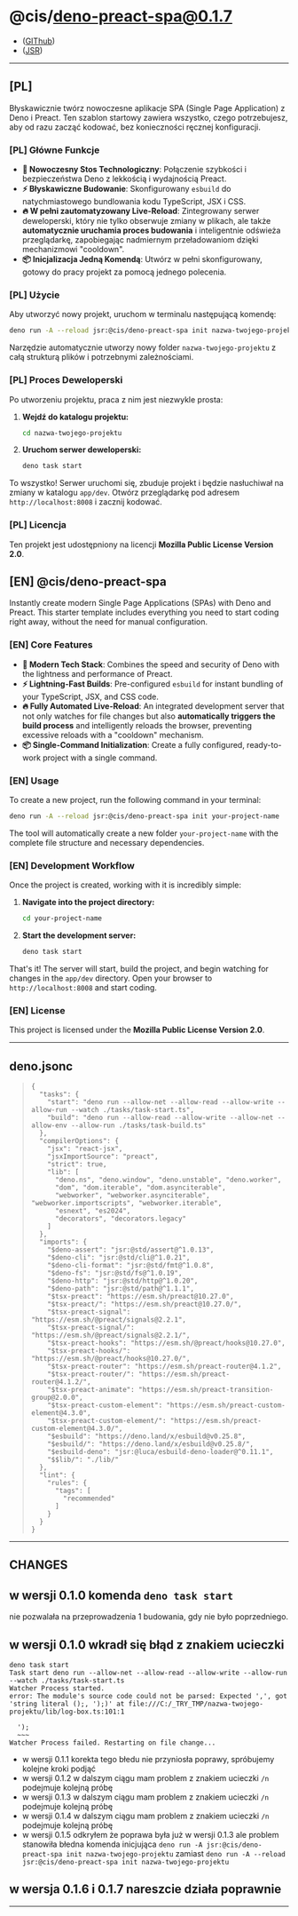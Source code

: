 # @cis/deno-preact-spa@0.1.7

- ([GIThub](https://github.com/mod-by-cis/deno-preact-spa))
- ([JSR](https://jsr.io/@cis/deno-preact-spa@latest))

---

## [PL] 

Błyskawicznie twórz nowoczesne aplikacje SPA (Single Page Application) z Deno i Preact. Ten szablon startowy zawiera wszystko, czego potrzebujesz, aby od razu zacząć kodować, bez konieczności ręcznej konfiguracji.

### [PL] Główne Funkcje

- **🚀 Nowoczesny Stos Technologiczny**: Połączenie szybkości i bezpieczeństwa Deno z lekkością i wydajnością Preact.
- **⚡ Błyskawiczne Budowanie**: Skonfigurowany `esbuild` do natychmiastowego bundlowania kodu TypeScript, JSX i CSS.
- **🔥 W pełni zautomatyzowany Live-Reload**: Zintegrowany serwer deweloperski, który nie tylko obserwuje zmiany w plikach, ale także **automatycznie uruchamia proces budowania** i inteligentnie odświeża przeglądarkę, zapobiegając nadmiernym przeładowaniom dzięki mechanizmowi "cooldown".
- **📦 Inicjalizacja Jedną Komendą**: Utwórz w pełni skonfigurowany, gotowy do pracy projekt za pomocą jednego polecenia.

### [PL] Użycie

Aby utworzyć nowy projekt, uruchom w terminalu następującą komendę:

```bash
deno run -A --reload jsr:@cis/deno-preact-spa init nazwa-twojego-projektu
```

Narzędzie automatycznie utworzy nowy folder `nazwa-twojego-projektu` z całą strukturą plików i potrzebnymi zależnościami.

### [PL] Proces Deweloperski

Po utworzeniu projektu, praca z nim jest niezwykle prosta:

1.  **Wejdź do katalogu projektu:**
    ```bash
    cd nazwa-twojego-projektu
    ```

2.  **Uruchom serwer deweloperski:**
    ```bash
    deno task start
    ```

To wszystko! Serwer uruchomi się, zbuduje projekt i będzie nasłuchiwał na zmiany w katalogu `app/dev`. Otwórz przeglądarkę pod adresem `http://localhost:8008` i zacznij kodować.


### [PL] Licencja

Ten projekt jest udostępniony na licencji **Mozilla Public License Version 2.0**.

## [EN] @cis/deno-preact-spa

Instantly create modern Single Page Applications (SPAs) with Deno and Preact. This starter template includes everything you need to start coding right away, without the need for manual configuration.

### [EN] Core Features

- **🚀 Modern Tech Stack**: Combines the speed and security of Deno with the lightness and performance of Preact.
- **⚡ Lightning-Fast Builds**: Pre-configured `esbuild` for instant bundling of your TypeScript, JSX, and CSS code.
- **🔥 Fully Automated Live-Reload**: An integrated development server that not only watches for file changes but also **automatically triggers the build process** and intelligently reloads the browser, preventing excessive reloads with a "cooldown" mechanism.
- **📦 Single-Command Initialization**: Create a fully configured, ready-to-work project with a single command.

### [EN] Usage

To create a new project, run the following command in your terminal:

```bash
deno run -A --reload jsr:@cis/deno-preact-spa init your-project-name
```

The tool will automatically create a new folder `your-project-name` with the complete file structure and necessary dependencies.

### [EN] Development Workflow

Once the project is created, working with it is incredibly simple:

1.  **Navigate into the project directory:**
    ```bash
    cd your-project-name
    ```

2.  **Start the development server:**
    ```bash
    deno task start
    ```

That's it! The server will start, build the project, and begin watching for changes in the `app/dev` directory. Open your browser to `http://localhost:8008` and start coding.

### [EN] License

This project is licensed under the **Mozilla Public License Version 2.0**.

---

## deno.jsonc

> ```jsonc
> {
>   "tasks": {
>     "start": "deno run --allow-net --allow-read --allow-write --allow-run --watch ./tasks/task-start.ts",
>     "build": "deno run --allow-read --allow-write --allow-net --allow-env --allow-run ./tasks/task-build.ts"
>   },
>   "compilerOptions": {
>     "jsx": "react-jsx",
>     "jsxImportSource": "preact",
>     "strict": true,
>     "lib": [
>       "deno.ns", "deno.window", "deno.unstable", "deno.worker",
>       "dom", "dom.iterable", "dom.asynciterable",
>       "webworker", "webworker.asynciterable", "webworker.importscripts", "webworker.iterable",
>       "esnext", "es2024",
>       "decorators", "decorators.legacy"
>     ]
>   },
>   "imports": {
>     "$deno-assert": "jsr:@std/assert@^1.0.13",
>     "$deno-cli": "jsr:@std/cli@^1.0.21",
>     "$deno-cli-format": "jsr:@std/fmt@^1.0.8",
>     "$deno-fs": "jsr:@std/fs@^1.0.19",
>     "$deno-http": "jsr:@std/http@^1.0.20",
>     "$deno-path": "jsr:@std/path@^1.1.1",
>     "$tsx-preact": "https://esm.sh/preact@10.27.0",
>     "$tsx-preact/": "https://esm.sh/preact@10.27.0/",
>     "$tsx-preact-signal": "https://esm.sh/@preact/signals@2.2.1",
>     "$tsx-preact-signal/": "https://esm.sh/@preact/signals@2.2.1/",
>     "$tsx-preact-hooks": "https://esm.sh/@preact/hooks@10.27.0",
>     "$tsx-preact-hooks/": "https://esm.sh/@preact/hooks@10.27.0/",
>     "$tsx-preact-router": "https://esm.sh/preact-router@4.1.2",
>     "$tsx-preact-router/": "https://esm.sh/preact-router@4.1.2/",
>     "$tsx-preact-animate": "https://esm.sh/preact-transition-group@2.0.0",
>     "$tsx-preact-custom-element": "https://esm.sh/preact-custom-element@4.3.0",
>     "$tsx-preact-custom-element/": "https://esm.sh/preact-custom-element@4.3.0/",
>     "$esbuild": "https://deno.land/x/esbuild@v0.25.8",
>     "$esbuild/": "https://deno.land/x/esbuild@v0.25.8/",
>     "$esbuild-deno": "jsr:@luca/esbuild-deno-loader@^0.11.1",
>     "$$lib/": "./lib/"
>   },
>   "lint": {
>     "rules": {
>       "tags": [
>         "recommended"
>       ]
>     }
>   }
> }
> ```

---

## CHANGES 

## w wersji 0.1.0 komenda `deno task start` 
nie pozwalała na przeprowadzenia 1 budowania, gdy nie było poprzedniego.

## w wersji 0.1.0 wkradł się błąd z znakiem ucieczki

```shell
deno task start
Task start deno run --allow-net --allow-read --allow-write --allow-run --watch ./tasks/task-start.ts
Watcher Process started.
error: The module's source code could not be parsed: Expected ',', got 'string literal ();, ');)' at file:///C:/_TRY_TMP/nazwa-twojego-projektu/lib/log-box.ts:101:1

  ');
  ~~~
Watcher Process failed. Restarting on file change...
```
- w wersji 0.1.1 korekta tego błedu nie przyniosła poprawy, spróbujemy kolejne kroki podjąć 
- w wersji 0.1.2 w dalszym ciągu mam problem z znakiem ucieczki `/n` podejmuje kolejną próbę 
- w wersji 0.1.3 w dalszym ciągu mam problem z znakiem ucieczki `/n` podejmuje kolejną próbę 
- w wersji 0.1.4 w dalszym ciągu mam problem z znakiem ucieczki `/n` podejmuje kolejną próbę 
- w wersji 0.1.5 odkryłem że poprawa była już w wersji 0.1.3 ale problem stanowiła błedna komenda inicjująca `deno run -A jsr:@cis/deno-preact-spa init nazwa-twojego-projektu` zamiast `deno run -A --reload jsr:@cis/deno-preact-spa init nazwa-twojego-projektu`
  
## w wersja 0.1.6 i 0.1.7 nareszcie działa poprawnie

---
